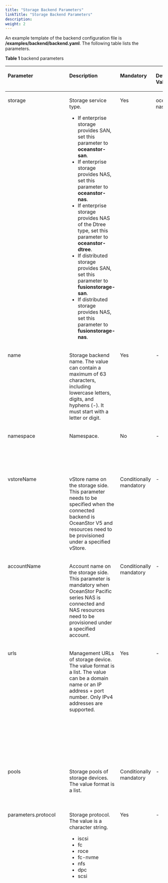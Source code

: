 ```yaml
---
title: "Storage Backend Parameters"
linkTitle: "Storage Backend Parameters"
description: 
weight: 2
---
```


An example template of the backend configuration file is  **/examples/backend/backend.yaml**. The following table lists the parameters.

**Table  1**  backend parameters

<a name="table9126101819192"></a>
<table><thead align="left"><tr id="row10127131813194"><th class="cellrowborder" valign="top" width="13.86138613861386%" id="mcps1.2.6.1.1"><p id="p5631154913199"><a name="p5631154913199"></a><a name="p5631154913199"></a>Parameter</p>
</th>
<th class="cellrowborder" valign="top" width="32.67326732673267%" id="mcps1.2.6.1.2"><p id="p463104991916"><a name="p463104991916"></a><a name="p463104991916"></a>Description</p>
</th>
<th class="cellrowborder" valign="top" width="13.86138613861386%" id="mcps1.2.6.1.3"><p id="p1463134917198"><a name="p1463134917198"></a><a name="p1463134917198"></a>Mandatory</p>
</th>
<th class="cellrowborder" valign="top" width="11.881188118811878%" id="mcps1.2.6.1.4"><p id="p6919415195119"><a name="p6919415195119"></a><a name="p6919415195119"></a>Default Value</p>
</th>
<th class="cellrowborder" valign="top" width="27.72277227722772%" id="mcps1.2.6.1.5"><p id="p10631049171910"><a name="p10631049171910"></a><a name="p10631049171910"></a>Remarks</p>
</th>
</tr>
</thead>
<tbody><tr id="row111271188193"><td class="cellrowborder" valign="top" width="13.86138613861386%" headers="mcps1.2.6.1.1 "><p id="en-us_topic_0000001324610777_p1233915445454"><a name="en-us_topic_0000001324610777_p1233915445454"></a><a name="en-us_topic_0000001324610777_p1233915445454"></a>storage</p>
</td>
<td class="cellrowborder" valign="top" width="32.67326732673267%" headers="mcps1.2.6.1.2 "><p id="en-us_topic_0000001324610777_p3339204417453"><a name="en-us_topic_0000001324610777_p3339204417453"></a><a name="en-us_topic_0000001324610777_p3339204417453"></a>Storage service type.</p>
<a name="en-us_topic_0000001324610777_ul713574293420"></a><a name="en-us_topic_0000001324610777_ul713574293420"></a><ul id="en-us_topic_0000001324610777_ul713574293420"><li>If enterprise storage provides SAN, set this parameter to <strong id="b417813613303"><a name="b417813613303"></a><a name="b417813613303"></a>oceanstor-san</strong>.</li><li>If enterprise storage provides NAS, set this parameter to <strong id="b1231819107497"><a name="b1231819107497"></a><a name="b1231819107497"></a>oceanstor-nas</strong>.</li><li>If enterprise storage provides NAS of the Dtree type, set this parameter to <strong id="b514124355618"><a name="b514124355618"></a><a name="b514124355618"></a>oceanstor-dtree</strong>.</li><li>If distributed storage provides SAN, set this parameter to <strong id="b129589153306"><a name="b129589153306"></a><a name="b129589153306"></a>fusionstorage-san</strong>.</li><li>If distributed storage provides NAS, set this parameter to <strong id="b17628208309"><a name="b17628208309"></a><a name="b17628208309"></a>fusionstorage-nas</strong>.</li></ul>
</td>
<td class="cellrowborder" valign="top" width="13.86138613861386%" headers="mcps1.2.6.1.3 "><p id="en-us_topic_0000001324610777_p533910449459"><a name="en-us_topic_0000001324610777_p533910449459"></a><a name="en-us_topic_0000001324610777_p533910449459"></a>Yes</p>
</td>
<td class="cellrowborder" valign="top" width="11.881188118811878%" headers="mcps1.2.6.1.4 "><p id="p15919151545111"><a name="p15919151545111"></a><a name="p15919151545111"></a>oceanstor-nas</p>
</td>
<td class="cellrowborder" valign="top" width="27.72277227722772%" headers="mcps1.2.6.1.5 "><p id="en-us_topic_0000001324610777_p17339174424512"><a name="en-us_topic_0000001324610777_p17339174424512"></a><a name="en-us_topic_0000001324610777_p17339174424512"></a>One backend can provide only one storage service. If a single Huawei storage system can provide both SAN and NAS storage services, you can configure multiple backends and use different storage service types for each backend.</p>
</td>
</tr>
<tr id="row15127618111910"><td class="cellrowborder" valign="top" width="13.86138613861386%" headers="mcps1.2.6.1.1 "><p id="en-us_topic_0000001324610777_p733904424519"><a name="en-us_topic_0000001324610777_p733904424519"></a><a name="en-us_topic_0000001324610777_p733904424519"></a>name</p>
</td>
<td class="cellrowborder" valign="top" width="32.67326732673267%" headers="mcps1.2.6.1.2 "><p id="en-us_topic_0000001324610777_p23903331109"><a name="en-us_topic_0000001324610777_p23903331109"></a><a name="en-us_topic_0000001324610777_p23903331109"></a>Storage backend name. The value can contain a maximum of 63 characters, including lowercase letters, digits, and hyphens (-). It must start with a letter or digit.</p>
</td>
<td class="cellrowborder" valign="top" width="13.86138613861386%" headers="mcps1.2.6.1.3 "><p id="en-us_topic_0000001324610777_p18339944154510"><a name="en-us_topic_0000001324610777_p18339944154510"></a><a name="en-us_topic_0000001324610777_p18339944154510"></a>Yes</p>
</td>
<td class="cellrowborder" valign="top" width="11.881188118811878%" headers="mcps1.2.6.1.4 "><p id="p18919015125112"><a name="p18919015125112"></a><a name="p18919015125112"></a>-</p>
</td>
<td class="cellrowborder" valign="top" width="27.72277227722772%" headers="mcps1.2.6.1.5 "><p id="p1874481011019"><a name="p1874481011019"></a><a name="p1874481011019"></a>Ensure that the storage backend name is unique.</p>
</td>
</tr>
<tr id="row765135132312"><td class="cellrowborder" valign="top" width="13.86138613861386%" headers="mcps1.2.6.1.1 "><p id="p1650357236"><a name="p1650357236"></a><a name="p1650357236"></a>namespace</p>
</td>
<td class="cellrowborder" valign="top" width="32.67326732673267%" headers="mcps1.2.6.1.2 "><p id="p1466335142311"><a name="p1466335142311"></a><a name="p1466335142311"></a>Namespace.</p>
</td>
<td class="cellrowborder" valign="top" width="13.86138613861386%" headers="mcps1.2.6.1.3 "><p id="p176653592311"><a name="p176653592311"></a><a name="p176653592311"></a>No</p>
</td>
<td class="cellrowborder" valign="top" width="11.881188118811878%" headers="mcps1.2.6.1.4 "><p id="p391981510517"><a name="p391981510517"></a><a name="p391981510517"></a>-</p>
</td>
<td class="cellrowborder" valign="top" width="27.72277227722772%" headers="mcps1.2.6.1.5 "><p id="p866103515237"><a name="p866103515237"></a><a name="p866103515237"></a>The storage backend must be in the same namespace as Huawei CSI.</p>
</td>
</tr>
<tr id="row184812161516"><td class="cellrowborder" valign="top" width="13.86138613861386%" headers="mcps1.2.6.1.1 "><p id="p38488211152"><a name="p38488211152"></a><a name="p38488211152"></a>vstoreName</p>
</td>
<td class="cellrowborder" valign="top" width="32.67326732673267%" headers="mcps1.2.6.1.2 "><p id="p384813214151"><a name="p384813214151"></a><a name="p384813214151"></a>vStore name on the storage side. This parameter needs to be specified when the connected backend is OceanStor V5 and resources need to be provisioned under a specified vStore.</p>
</td>
<td class="cellrowborder" valign="top" width="13.86138613861386%" headers="mcps1.2.6.1.3 "><p id="p884812114157"><a name="p884812114157"></a><a name="p884812114157"></a>Conditionally mandatory</p>
</td>
<td class="cellrowborder" valign="top" width="11.881188118811878%" headers="mcps1.2.6.1.4 "><p id="p16919131517511"><a name="p16919131517511"></a><a name="p16919131517511"></a>-</p>
</td>
<td class="cellrowborder" valign="top" width="27.72277227722772%" headers="mcps1.2.6.1.5 "><p id="p584814213151"><a name="p584814213151"></a><a name="p584814213151"></a>This parameter needs to be specified only when the backend is OceanStor V5 and vStores need to be supported.</p>
</td>
</tr>
<tr id="row1218054742718"><td class="cellrowborder" valign="top" width="13.86138613861386%" headers="mcps1.2.6.1.1 "><p id="p14180194702714"><a name="p14180194702714"></a><a name="p14180194702714"></a>accountName</p>
</td>
<td class="cellrowborder" valign="top" width="32.67326732673267%" headers="mcps1.2.6.1.2 "><p id="p1518094762719"><a name="p1518094762719"></a><a name="p1518094762719"></a>Account name on the storage side. This parameter is mandatory when OceanStor Pacific series NAS is connected and NAS resources need to be provisioned under a specified account.</p>
</td>
<td class="cellrowborder" valign="top" width="13.86138613861386%" headers="mcps1.2.6.1.3 "><p id="p14180547182717"><a name="p14180547182717"></a><a name="p14180547182717"></a>Conditionally mandatory</p>
</td>
<td class="cellrowborder" valign="top" width="11.881188118811878%" headers="mcps1.2.6.1.4 "><p id="p20919715115120"><a name="p20919715115120"></a><a name="p20919715115120"></a>-</p>
</td>
<td class="cellrowborder" valign="top" width="27.72277227722772%" headers="mcps1.2.6.1.5 "><p id="p21802475277"><a name="p21802475277"></a><a name="p21802475277"></a>This parameter needs to be specified only when the backend is OceanStor Pacific series NAS and accounts need to be supported.</p>
</td>
</tr>
<tr id="row1212714182196"><td class="cellrowborder" valign="top" width="13.86138613861386%" headers="mcps1.2.6.1.1 "><p id="en-us_topic_0000001324610777_p153399449451"><a name="en-us_topic_0000001324610777_p153399449451"></a><a name="en-us_topic_0000001324610777_p153399449451"></a>urls</p>
</td>
<td class="cellrowborder" valign="top" width="32.67326732673267%" headers="mcps1.2.6.1.2 "><p id="en-us_topic_0000001324610777_p430691742216"><a name="en-us_topic_0000001324610777_p430691742216"></a><a name="en-us_topic_0000001324610777_p430691742216"></a>Management URLs of storage device. The value format is a list. The value can be a domain name or an IP address + port number. Only IPv4 addresses are supported.</p>
</td>
<td class="cellrowborder" valign="top" width="13.86138613861386%" headers="mcps1.2.6.1.3 "><p id="en-us_topic_0000001324610777_p1233934484518"><a name="en-us_topic_0000001324610777_p1233934484518"></a><a name="en-us_topic_0000001324610777_p1233934484518"></a>Yes</p>
</td>
<td class="cellrowborder" valign="top" width="11.881188118811878%" headers="mcps1.2.6.1.4 "><p id="p691916153512"><a name="p691916153512"></a><a name="p691916153512"></a>-</p>
</td>
<td class="cellrowborder" valign="top" width="27.72277227722772%" headers="mcps1.2.6.1.5 "><p id="en-us_topic_0000001324610777_p17339144114512"><a name="en-us_topic_0000001324610777_p17339144114512"></a><a name="en-us_topic_0000001324610777_p17339144114512"></a>If the connected backend is OceanStor or OceanStor Dorado storage and resources need to be provisioned under a specified vStore, set this parameter to the URL of the logical management port of the vStore.</p>
</td>
</tr>
<tr id="row7127101841917"><td class="cellrowborder" valign="top" width="13.86138613861386%" headers="mcps1.2.6.1.1 "><p id="en-us_topic_0000001324610777_p17111241100"><a name="en-us_topic_0000001324610777_p17111241100"></a><a name="en-us_topic_0000001324610777_p17111241100"></a>pools</p>
</td>
<td class="cellrowborder" valign="top" width="32.67326732673267%" headers="mcps1.2.6.1.2 "><p id="en-us_topic_0000001324610777_p1671172411012"><a name="en-us_topic_0000001324610777_p1671172411012"></a><a name="en-us_topic_0000001324610777_p1671172411012"></a>Storage pools of storage devices. The value format is a list.</p>
</td>
<td class="cellrowborder" valign="top" width="13.86138613861386%" headers="mcps1.2.6.1.3 "><p id="en-us_topic_0000001324610777_p971172414020"><a name="en-us_topic_0000001324610777_p971172414020"></a><a name="en-us_topic_0000001324610777_p971172414020"></a>Conditionally mandatory</p>
</td>
<td class="cellrowborder" valign="top" width="11.881188118811878%" headers="mcps1.2.6.1.4 "><p id="p19191715195117"><a name="p19191715195117"></a><a name="p19191715195117"></a>-</p>
</td>
<td class="cellrowborder" valign="top" width="27.72277227722772%" headers="mcps1.2.6.1.5 "><p id="en-us_topic_0000001324610777_p117122413014"><a name="en-us_topic_0000001324610777_p117122413014"></a><a name="en-us_topic_0000001324610777_p117122413014"></a>This parameter is optional when <strong id="b61986510578"><a name="b61986510578"></a><a name="b61986510578"></a>storage</strong> is set to <strong id="b122531563571"><a name="b122531563571"></a><a name="b122531563571"></a>oceanstor-dtree</strong>.</p>
</td>
</tr>
<tr id="row1312711851911"><td class="cellrowborder" valign="top" width="13.86138613861386%" headers="mcps1.2.6.1.1 "><p id="en-us_topic_0000001324610777_p20613155814116"><a name="en-us_topic_0000001324610777_p20613155814116"></a><a name="en-us_topic_0000001324610777_p20613155814116"></a>parameters.protocol</p>
</td>
<td class="cellrowborder" valign="top" width="32.67326732673267%" headers="mcps1.2.6.1.2 "><p id="en-us_topic_0000001324610777_p12810447425"><a name="en-us_topic_0000001324610777_p12810447425"></a><a name="en-us_topic_0000001324610777_p12810447425"></a>Storage protocol. The value is a character string.</p>
<a name="en-us_topic_0000001324610777_ul5584070363"></a><a name="en-us_topic_0000001324610777_ul5584070363"></a><ul id="en-us_topic_0000001324610777_ul5584070363"><li>iscsi</li><li>fc</li><li>roce</li><li>fc-nvme</li><li>nfs</li><li>dpc</li><li>scsi</li></ul>
</td>
<td class="cellrowborder" valign="top" width="13.86138613861386%" headers="mcps1.2.6.1.3 "><p id="en-us_topic_0000001324610777_p1261313581616"><a name="en-us_topic_0000001324610777_p1261313581616"></a><a name="en-us_topic_0000001324610777_p1261313581616"></a>Yes</p>
</td>
<td class="cellrowborder" valign="top" width="11.881188118811878%" headers="mcps1.2.6.1.4 "><p id="p109191715115118"><a name="p109191715115118"></a><a name="p109191715115118"></a>-</p>
</td>
<td class="cellrowborder" valign="top" width="27.72277227722772%" headers="mcps1.2.6.1.5 "><a name="ul555819319152"></a><a name="ul555819319152"></a><ul id="ul555819319152"><li>If the value is set to <strong id="b1581639153417"><a name="b1581639153417"></a><a name="b1581639153417"></a>iscsi</strong>, ensure that an iSCSI client has been installed on the connected compute node.</li><li>If the value is set to <strong id="b11543345153412"><a name="b11543345153412"></a><a name="b11543345153412"></a>nfs</strong>, ensure that an NFS client tool has been installed on the connected compute node.</li><li>If the value is set to <strong id="b1411754103416"><a name="b1411754103416"></a><a name="b1411754103416"></a>fc-nvme</strong> or <strong id="b1041145423414"><a name="b1041145423414"></a><a name="b1041145423414"></a>roce</strong>, ensure that the nvme-cli tool has been installed on the connected compute node. The tool version must be 1.<em id="i15258104899"><a name="i15258104899"></a><a name="i15258104899"></a>x</em> and not earlier than 1.9. </li><li>If the value is set to <strong id="b121961053520"><a name="b121961053520"></a><a name="b121961053520"></a>dpc</strong>, ensure that DPC has been installed on the connected compute node and the node has been added as a DPC compute node on the storage device to be connected.</li><li>If the value is set to <strong id="b208248618352"><a name="b208248618352"></a><a name="b208248618352"></a>scsi</strong>, ensure that a distributed storage VBS client has been installed on the connected compute node.</li></ul>
</td>
</tr>
<tr id="row61271618121913"><td class="cellrowborder" valign="top" width="13.86138613861386%" headers="mcps1.2.6.1.1 "><p id="en-us_topic_0000001324610777_p12730821724"><a name="en-us_topic_0000001324610777_p12730821724"></a><a name="en-us_topic_0000001324610777_p12730821724"></a>parameters.portals</p>
</td>
<td class="cellrowborder" valign="top" width="32.67326732673267%" headers="mcps1.2.6.1.2 "><p id="en-us_topic_0000001324610777_p127300212214"><a name="en-us_topic_0000001324610777_p127300212214"></a><a name="en-us_topic_0000001324610777_p127300212214"></a>Service access port. Nodes will use this port to read and write storage resources. The value format is a list.</p>
<p id="en-us_topic_0000001324610777_p166476473917"><a name="en-us_topic_0000001324610777_p166476473917"></a><a name="en-us_topic_0000001324610777_p166476473917"></a>Multiple ports can be configured if the protocol is <strong id="b11175219123516"><a name="b11175219123516"></a><a name="b11175219123516"></a>iscsi</strong> or <strong id="b1217615198358"><a name="b1217615198358"></a><a name="b1217615198358"></a>roce</strong>. Only one port can be configured if the protocol is <strong id="b817681933513"><a name="b817681933513"></a><a name="b817681933513"></a>nfs</strong>. Service ports do not need to be configured if the protocol is <strong id="b1517601918355"><a name="b1517601918355"></a><a name="b1517601918355"></a>fc</strong>, <strong id="b13177151983519"><a name="b13177151983519"></a><a name="b13177151983519"></a>fc-nvme</strong>, or <strong id="b15177111914353"><a name="b15177111914353"></a><a name="b15177111914353"></a>dpc</strong>. If the protocol is <strong id="b17177819103519"><a name="b17177819103519"></a><a name="b17177819103519"></a>scsi</strong>, the port is in dictionary format where the key indicates the host name and the value indicates the IP address (only IPv4 addresses are supported).</p>
</td>
<td class="cellrowborder" valign="top" width="13.86138613861386%" headers="mcps1.2.6.1.3 "><p id="en-us_topic_0000001324610777_p8730621026"><a name="en-us_topic_0000001324610777_p8730621026"></a><a name="en-us_topic_0000001324610777_p8730621026"></a>Conditionally mandatory</p>
</td>
<td class="cellrowborder" valign="top" width="11.881188118811878%" headers="mcps1.2.6.1.4 "><p id="p15919101510519"><a name="p15919101510519"></a><a name="p15919101510519"></a>-</p>
</td>
<td class="cellrowborder" valign="top" width="27.72277227722772%" headers="mcps1.2.6.1.5 "><a name="ul73520114122"></a><a name="ul73520114122"></a><ul id="ul73520114122"><li>If a vStore or account is used to connect to a backend, <strong id="b0208627007"><a name="b0208627007"></a><a name="b0208627007"></a>portals</strong> must be set to the logical port information of the vStore or account.</li><li>If <strong id="b174162555018"><a name="b174162555018"></a><a name="b174162555018"></a>nfs</strong> is used, the value can be a domain name.</li></ul>
</td>
</tr>
<tr id="row159281476499"><td class="cellrowborder" valign="top" width="13.86138613861386%" headers="mcps1.2.6.1.1 "><p id="p2092814473495"><a name="p2092814473495"></a><a name="p2092814473495"></a>parameters.ALUA</p>
</td>
<td class="cellrowborder" valign="top" width="32.67326732673267%" headers="mcps1.2.6.1.2 "><p id="p1292874710497"><a name="p1292874710497"></a><a name="p1292874710497"></a>ALUA configuration of the storage backend. If the worker node uses the native multipathing software provided by the OS and ALUA is enabled, you need to configure this parameter.</p>
</td>
<td class="cellrowborder" valign="top" width="13.86138613861386%" headers="mcps1.2.6.1.3 "><p id="p179281474494"><a name="p179281474494"></a><a name="p179281474494"></a>Conditionally mandatory</p>
</td>
<td class="cellrowborder" valign="top" width="11.881188118811878%" headers="mcps1.2.6.1.4 "><p id="p159191115165113"><a name="p159191115165113"></a><a name="p159191115165113"></a>-</p>
</td>
<td class="cellrowborder" valign="top" width="27.72277227722772%" headers="mcps1.2.6.1.5 "><p id="p592814711497"><a name="p592814711497"></a><a name="p592814711497"></a>If ALUA is enabled for the host multipathing software, ensure that the backend ALUA configuration is the same as that of the host ALUA configuration.</p>
<p id="p9408545184515"><a name="p9408545184515"></a><a name="p9408545184515"></a>For details about the ALUA configuration, see <a href="configuring-alua-using-helm.md">Configuring ALUA Using Helm</a>.</p>
</td>
</tr>
<tr id="row69321538172918"><td class="cellrowborder" valign="top" width="13.86138613861386%" headers="mcps1.2.6.1.1 "><p id="p2932193817290"><a name="p2932193817290"></a><a name="p2932193817290"></a>parameters.parentname</p>
</td>
<td class="cellrowborder" valign="top" width="32.67326732673267%" headers="mcps1.2.6.1.2 "><p id="p9932203882911"><a name="p9932203882911"></a><a name="p9932203882911"></a>Name of a file system on the current storage device. Dtree is created in the file system.</p>
<p id="p8498143483116"><a name="p8498143483116"></a><a name="p8498143483116"></a>This parameter is mandatory when <strong id="b0711046165110"><a name="b0711046165110"></a><a name="b0711046165110"></a>storage</strong> is set to <strong id="b111011548115111"><a name="b111011548115111"></a><a name="b111011548115111"></a>oceanstor-dtree</strong>.</p>
</td>
<td class="cellrowborder" valign="top" width="13.86138613861386%" headers="mcps1.2.6.1.3 "><p id="p7932338112916"><a name="p7932338112916"></a><a name="p7932338112916"></a>Conditionally mandatory</p>
</td>
<td class="cellrowborder" valign="top" width="11.881188118811878%" headers="mcps1.2.6.1.4 "><p id="p593283812910"><a name="p593283812910"></a><a name="p593283812910"></a>-</p>
</td>
<td class="cellrowborder" valign="top" width="27.72277227722772%" headers="mcps1.2.6.1.5 "><p id="p17932638112915"><a name="p17932638112915"></a><a name="p17932638112915"></a>Query the name on the <strong id="b158145262210"><a name="b158145262210"></a><a name="b158145262210"></a>File Systems</strong> page of DeviceManager.</p>
</td>
</tr>
<tr id="row158363112216"><td class="cellrowborder" valign="top" width="13.86138613861386%" headers="mcps1.2.6.1.1 "><p id="en-us_topic_0000001276213416_p1619335616176"><a name="en-us_topic_0000001276213416_p1619335616176"></a><a name="en-us_topic_0000001276213416_p1619335616176"></a>metrovStorePairID</p>
</td>
<td class="cellrowborder" valign="top" width="32.67326732673267%" headers="mcps1.2.6.1.2 "><p id="p03781853135"><a name="p03781853135"></a><a name="p03781853135"></a>HyperMetro vStore pair ID.</p>
<p id="en-us_topic_0000001276213416_p17485124117179"><a name="en-us_topic_0000001276213416_p17485124117179"></a><a name="en-us_topic_0000001276213416_p17485124117179"></a>This parameter is mandatory when a PV to be created on the storage side needs to support the NAS HyperMetro feature. In this case, you need to enter the ID of the HyperMetro vStore pair to which the PV to be created belongs.</p>
</td>
<td class="cellrowborder" valign="top" width="13.86138613861386%" headers="mcps1.2.6.1.3 "><p id="en-us_topic_0000001276213416_p1448594113173"><a name="en-us_topic_0000001276213416_p1448594113173"></a><a name="en-us_topic_0000001276213416_p1448594113173"></a>Conditionally mandatory</p>
</td>
<td class="cellrowborder" valign="top" width="11.881188118811878%" headers="mcps1.2.6.1.4 "><p id="p391981511519"><a name="p391981511519"></a><a name="p391981511519"></a>-</p>
</td>
<td class="cellrowborder" valign="top" width="27.72277227722772%" headers="mcps1.2.6.1.5 "><p id="en-us_topic_0000001276213416_p568210171458"><a name="en-us_topic_0000001276213416_p568210171458"></a><a name="en-us_topic_0000001276213416_p568210171458"></a>You can query the HyperMetro vStore pair ID on DeviceManager.</p>
</td>
</tr>
<tr id="row3332581728"><td class="cellrowborder" valign="top" width="13.86138613861386%" headers="mcps1.2.6.1.1 "><p id="en-us_topic_0000001276213416_p179320619189"><a name="en-us_topic_0000001276213416_p179320619189"></a><a name="en-us_topic_0000001276213416_p179320619189"></a>metroBackend</p>
</td>
<td class="cellrowborder" valign="top" width="32.67326732673267%" headers="mcps1.2.6.1.2 "><p id="en-us_topic_0000001276213416_p3494125991718"><a name="en-us_topic_0000001276213416_p3494125991718"></a><a name="en-us_topic_0000001276213416_p3494125991718"></a>Backend name of the HyperMetro peer. The value is a character string.</p>
<p id="p19322352557"><a name="p19322352557"></a><a name="p19322352557"></a>This parameter is mandatory when a PV to be created on the storage side needs to support the NAS HyperMetro feature. In this case, you need to enter the name of the other backend to form a HyperMetro pair with the current backend.</p>
</td>
<td class="cellrowborder" valign="top" width="13.86138613861386%" headers="mcps1.2.6.1.3 "><p id="en-us_topic_0000001276213416_p649485911172"><a name="en-us_topic_0000001276213416_p649485911172"></a><a name="en-us_topic_0000001276213416_p649485911172"></a>Conditionally mandatory</p>
</td>
<td class="cellrowborder" valign="top" width="11.881188118811878%" headers="mcps1.2.6.1.4 "><p id="p1791951575111"><a name="p1791951575111"></a><a name="p1791951575111"></a>-</p>
</td>
<td class="cellrowborder" valign="top" width="27.72277227722772%" headers="mcps1.2.6.1.5 "><p id="en-us_topic_0000001276213416_p768261754513"><a name="en-us_topic_0000001276213416_p768261754513"></a><a name="en-us_topic_0000001276213416_p768261754513"></a>The names of the two backends in the pair must be entered. After the two backends form a HyperMetro relationship, they cannot form a HyperMetro relationship with other backends.</p>
</td>
</tr>
<tr id="row36316121111"><td class="cellrowborder" valign="top" width="13.86138613861386%" headers="mcps1.2.6.1.1 "><p id="p2064181219115"><a name="p2064181219115"></a><a name="p2064181219115"></a>supportedTopologies</p>
</td>
<td class="cellrowborder" valign="top" width="32.67326732673267%" headers="mcps1.2.6.1.2 "><p id="p18642127115"><a name="p18642127115"></a><a name="p18642127115"></a>Storage topology awareness configuration. The parameter format is JSON of the list type.</p>
</td>
<td class="cellrowborder" valign="top" width="13.86138613861386%" headers="mcps1.2.6.1.3 "><p id="p864111251119"><a name="p864111251119"></a><a name="p864111251119"></a>Conditionally mandatory</p>
</td>
<td class="cellrowborder" valign="top" width="11.881188118811878%" headers="mcps1.2.6.1.4 "><p id="p1191961545114"><a name="p1191961545114"></a><a name="p1191961545114"></a>-</p>
</td>
<td class="cellrowborder" valign="top" width="27.72277227722772%" headers="mcps1.2.6.1.5 "><p id="p176418120111"><a name="p176418120111"></a><a name="p176418120111"></a>This parameter is mandatory if storage topology awareness is enabled. For details, see <a href="configuring-storage-topology-awareness-using-helm.md">Configuring Storage Topology Awareness Using Helm</a>.</p>
</td>
</tr>
<tr id="row11363104441311"><td class="cellrowborder" valign="top" width="13.86138613861386%" headers="mcps1.2.6.1.1 "><p id="p0363164461310"><a name="p0363164461310"></a><a name="p0363164461310"></a>maxClientThreads</p>
</td>
<td class="cellrowborder" valign="top" width="32.67326732673267%" headers="mcps1.2.6.1.2 "><p id="p1236374461311"><a name="p1236374461311"></a><a name="p1236374461311"></a>Maximum number of concurrent connections to a storage backend.</p>
</td>
<td class="cellrowborder" valign="top" width="13.86138613861386%" headers="mcps1.2.6.1.3 "><p id="p43631344161310"><a name="p43631344161310"></a><a name="p43631344161310"></a>No</p>
</td>
<td class="cellrowborder" valign="top" width="11.881188118811878%" headers="mcps1.2.6.1.4 "><p id="p16919715145113"><a name="p16919715145113"></a><a name="p16919715145113"></a>30</p>
</td>
<td class="cellrowborder" valign="top" width="27.72277227722772%" headers="mcps1.2.6.1.5 "><p id="p7363204412133"><a name="p7363204412133"></a><a name="p7363204412133"></a>If this parameter is not specified, the default maximum number of connections is 30.</p>
</td>
</tr>
</tbody>
</table>


